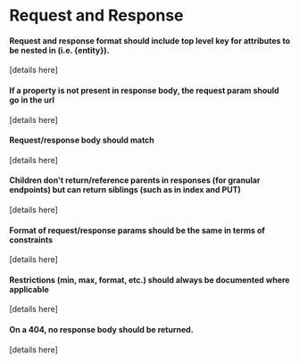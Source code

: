 # Request and Response

#### Request and response format should include top level key for attributes to be nested in (i.e. {entity}).

\[details here\]

#### If a property is not present in response body, the request param should go in the url

\[details here\]

#### Request/response body should match

\[details here\]

#### Children don't return/reference parents in responses (for granular endpoints) but can return siblings (such as in index and PUT)

\[details here\]

#### Format of request/response params should be the same in terms of constraints

\[details here\]

#### Restrictions (min, max, format, etc.) should always be documented where applicable

\[details here\]

#### On a 404, no response body should be returned.

\[details here\]

